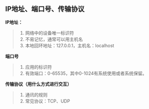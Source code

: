 ## IP地址、端口号、传输协议

**IP地址：**

> 1. 网络中的设备唯一标识符
> 2. 不易记忆，通常可以用主机名
> 3. 本地回环地址：127.0.0.1，主机名：localhost

**端口号**

> 1. 应用的标识符
> 2. 有效端口：0-65535，其中0-1024有系统使用或者系统保留。

**传输协议（用什么方式进行交互）**

> 1. 通讯的规则
> 2. 常见协议：TCP、UDP